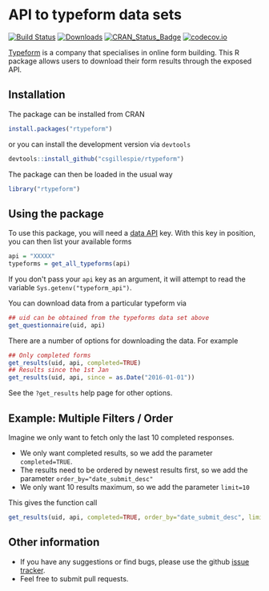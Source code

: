 <!-- README.md is generated from README.Rmd. Please edit that file -->
API to typeform data sets
=========================

[![Build Status](https://travis-ci.org/csgillespie/rtypeform.svg?branch=master)](https://travis-ci.org/csgillespie/rtypeform) [![Downloads](http://cranlogs.r-pkg.org/badges/rtypeform?color=brightgreen)](https://cran.r-project.org/package=rtypeform) [![CRAN\_Status\_Badge](http://www.r-pkg.org/badges/version/rtypeform)](https://cran.r-project.org/package=rtypeform) [![codecov.io](https://codecov.io/github/csgillespie/rtypeform/coverage.svg?branch=master)](https://codecov.io/github/csgillespie/rtypeform?branch=master)

[Typeform](http://referral.typeform.com/mzcsnTI) is a company that specialises in online form building. This R package allows users to download their form results through the exposed API.

Installation
------------

The package can be installed from CRAN

``` r
install.packages("rtypeform")
```

or you can install the development version via `devtools`

``` r
devtools::install_github("csgillespie/rtypeform")
```

The package can then be loaded in the usual way

``` r
library("rtypeform")
```

Using the package
-----------------

To use this package, you will need a [data API](https://www.typeform.com/help/data-api/) key. With this key in position, you can then list your available forms

``` r
api = "XXXXX"
typeforms = get_all_typeforms(api)
```

If you don't pass your `api` key as an argument, it will attempt to read the variable `Sys.getenv("typeform_api")`.

You can download data from a particular typeform via

``` r
## uid can be obtained from the typeforms data set above
get_questionnaire(uid, api)
```

There are a number of options for downloading the data. For example

``` r
## Only completed forms
get_results(uid, api, completed=TRUE)
## Results since the 1st Jan
get_results(uid, api, since = as.Date("2016-01-01"))
```

See the `?get_results` help page for other options.

Example: Multiple Filters / Order
---------------------------------

Imagine we only want to fetch only the last 10 completed responses.

-   We only want completed results, so we add the parameter `completed=TRUE`.
-   The results need to be ordered by newest results first, so we add the parameter `order_by="date_submit_desc"`
-   We only want 10 results maximum, so we add the parameter `limit=10`

This gives the function call

``` r
get_results(uid, api, completed=TRUE, order_by="date_submit_desc", limit=10)
```

Other information
-----------------

-   If you have any suggestions or find bugs, please use the github [issue tracker](https://github.com/csgillespie/rtypeform/issues).
-   Feel free to submit pull requests.
